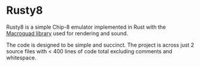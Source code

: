 # Rusty8

Rusty8 is a simple Chip-8 emulator implemented in Rust with the [Macroquad library](https://github.com/not-fl3/macroquad) used for rendering and sound.

The code is designed to be simple and succinct. The project is across just 2 source files with < 400 lines of code total excluding comments and whitespace.

